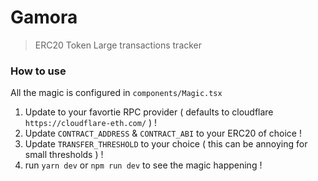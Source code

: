 # Gamora

> ERC20 Token Large transactions tracker

### How to use
All the magic is configured in `components/Magic.tsx`
1. Update to your favortie RPC provider ( defaults to cloudflare `https://cloudflare-eth.com/` ) !
2. Update `CONTRACT_ADDRESS` & `CONTRACT_ABI` to your ERC20 of choice ! 
3. Update `TRANSFER_THRESHOLD` to your choice ( this can be annoying for small thresholds ) !
3. run `yarn dev` or `npm run dev` to see the magic happening !
